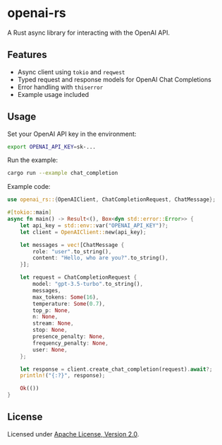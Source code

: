 # openai-rs

A Rust async library for interacting with the OpenAI API.

## Features

- Async client using `tokio` and `reqwest`
- Typed request and response models for OpenAI Chat Completions
- Error handling with `thiserror`
- Example usage included

## Usage

Set your OpenAI API key in the environment:

```sh
export OPENAI_API_KEY=sk-...
```

Run the example:

```sh
cargo run --example chat_completion
```

Example code:

```rust
use openai_rs::{OpenAIClient, ChatCompletionRequest, ChatMessage};

#[tokio::main]
async fn main() -> Result<(), Box<dyn std::error::Error>> {
    let api_key = std::env::var("OPENAI_API_KEY")?;
    let client = OpenAIClient::new(api_key);

    let messages = vec![ChatMessage {
        role: "user".to_string(),
        content: "Hello, who are you?".to_string(),
    }];

    let request = ChatCompletionRequest {
        model: "gpt-3.5-turbo".to_string(),
        messages,
        max_tokens: Some(16),
        temperature: Some(0.7),
        top_p: None,
        n: None,
        stream: None,
        stop: None,
        presence_penalty: None,
        frequency_penalty: None,
        user: None,
    };

    let response = client.create_chat_completion(request).await?;
    println!("{:?}", response);

    Ok(())
}
```

## License

Licensed under [Apache License, Version 2.0](LICENSE-APACHE).

